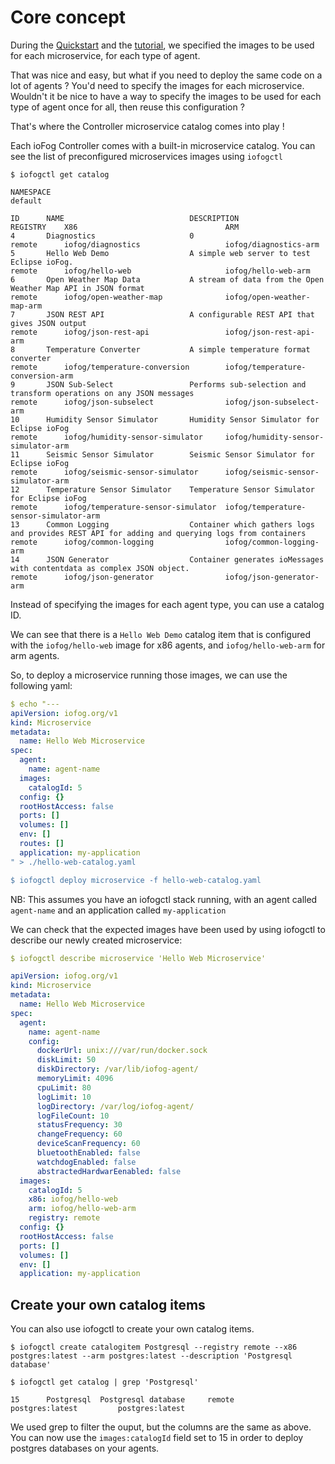 # Core concept

During the [Quickstart](../getting-started/quick-start.html) and the [tutorial](../tutorial/introduction.html), we specified the images to be used for each microservice, for each type of agent.

That was nice and easy, but what if you need to deploy the same code on a lot of agents ? You'd need to specify the images for each microservice. Wouldn't it be nice to have a way to specify the images to be used for each type of agent once for all, then reuse this configuration ?

That's where the Controller microservice catalog comes into play !

Each ioFog Controller comes with a built-in microservice catalog. You can see the list of preconfigured microservices images using `iofogctl`

```console
$ iofogctl get catalog

NAMESPACE
default

ID		NAME				            DESCRIPTION											                                            REGISTRY	X86					                ARM
4		Diagnostics			            0												                                                remote		iofog/diagnostics			        iofog/diagnostics-arm
5		Hello Web Demo			        A simple web server to test Eclipse ioFog.							                            remote		iofog/hello-web				        iofog/hello-web-arm
6		Open Weather Map Data		    A stream of data from the Open Weather Map API in JSON format					                remote		iofog/open-weather-map			    iofog/open-weather-map-arm
7		JSON REST API			        A configurable REST API that gives JSON output							                        remote		iofog/json-rest-api			        iofog/json-rest-api-arm
8		Temperature Converter		    A simple temperature format converter								                            remote		iofog/temperature-conversion		iofog/temperature-conversion-arm
9		JSON Sub-Select			        Performs sub-selection and transform operations on any JSON messages				            remote		iofog/json-subselect			    iofog/json-subselect-arm
10		Humidity Sensor Simulator	    Humidity Sensor Simulator for Eclipse ioFog							                            remote		iofog/humidity-sensor-simulator		iofog/humidity-sensor-simulator-arm
11		Seismic Sensor Simulator	    Seismic Sensor Simulator for Eclipse ioFog							                            remote		iofog/seismic-sensor-simulator		iofog/seismic-sensor-simulator-arm
12		Temperature Sensor Simulator	Temperature Sensor Simulator for Eclipse ioFog							                        remote		iofog/temperature-sensor-simulator	iofog/temperature-sensor-simulator-arm
13		Common Logging			        Container which gathers logs and provides REST API for adding and querying logs from containers	remote		iofog/common-logging			    iofog/common-logging-arm
14		JSON Generator			        Container generates ioMessages with contentdata as complex JSON object.				            remote		iofog/json-generator			    iofog/json-generator-arm

```

Instead of specifying the images for each agent type, you can use a catalog ID.

We can see that there is a `Hello Web Demo` catalog item that is configured with the `iofog/hello-web` image for x86 agents, and `iofog/hello-web-arm` for arm agents.

So, to deploy a microservice running those images, we can use the following yaml:

```yaml
$ echo "---
apiVersion: iofog.org/v1
kind: Microservice
metadata:
  name: Hello Web Microservice
spec:
  agent:
    name: agent-name
  images:
    catalogId: 5
  config: {}
  rootHostAccess: false
  ports: []
  volumes: []
  env: []
  routes: []
  application: my-application
" > ./hello-web-catalog.yaml

$ iofogctl deploy microservice -f hello-web-catalog.yaml
```

NB: This assumes you have an iofogctl stack running, with an agent called `agent-name` and an application called `my-application`

We can check that the expected images have been used by using iofogctl to describe our newly created microservice:

```yaml
$ iofogctl describe microservice 'Hello Web Microservice'

apiVersion: iofog.org/v1
kind: Microservice
metadata:
  name: Hello Web Microservice
spec:
  agent:
    name: agent-name
    config:
      dockerUrl: unix:///var/run/docker.sock
      diskLimit: 50
      diskDirectory: /var/lib/iofog-agent/
      memoryLimit: 4096
      cpuLimit: 80
      logLimit: 10
      logDirectory: /var/log/iofog-agent/
      logFileCount: 10
      statusFrequency: 30
      changeFrequency: 60
      deviceScanFrequency: 60
      bluetoothEnabled: false
      watchdogEnabled: false
      abstractedHardwarEenabled: false
  images:
    catalogId: 5
    x86: iofog/hello-web
    arm: iofog/hello-web-arm
    registry: remote
  config: {}
  rootHostAccess: false
  ports: []
  volumes: []
  env: []
  application: my-application
```

## Create your own catalog items

You can also use iofogctl to create your own catalog items.

```console
$ iofogctl create catalogitem Postgresql --registry remote --x86 postgres:latest --arm postgres:latest --description 'Postgresql database'
```

```console
$ iofogctl get catalog | grep 'Postgresql'

15		Postgresql	Postgresql database		remote		postgres:latest			postgres:latest
```

We used grep to filter the ouput, but the columns are the same as above. You can now use the `images:catalogId` field set to 15 in order to deploy postgres databases on your agents.
